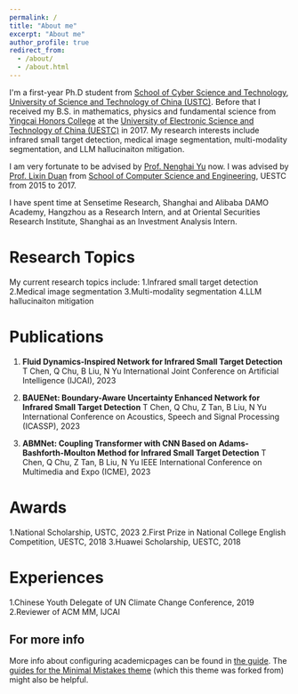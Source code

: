 ```yaml
---
permalink: /
title: "About me"
excerpt: "About me"
author_profile: true
redirect_from: 
  - /about/
  - /about.html
---
```


I'm a first-year Ph.D student from [School of Cyber Science and Technology](https://cybersec.ustc.edu.cn/main.htm), [University of Science and Technology of China (USTC)](https://www.ustc.edu.cn/). Before that I received my B.S. in mathematics, physics and fundamental science from [Yingcai Honors College](https://www.yingcai.uestc.edu.cn/?n=zp.front.front.listpage&catid=52&team=&professionaltitle=%E5%89%AF%E6%95%99%E6%8E%88&headword=n) at the [University of Electronic Science and Technology of China (UESTC)](https://www.uestc.edu.cn/) in 2017. My research interests include infrared small target detection, medical image segmentation, multi-modality segmentation, and LLM hallucinaiton mitigation.

I am very fortunate to be advised by [Prof. Nenghai Yu](https://dsxt.ustc.edu.cn/zj_js.asp?zzid=728) now. I was advised by [Prof. Lixin Duan](https://faculty.uestc.edu.cn/lxduan/zh_CN/index.htm) from [School of Computer Science and Engineering](https://www.scse.uestc.edu.cn/), UESTC from 2015 to 2017.

I have spent time at Sensetime Research, Shanghai and Alibaba DAMO Academy, Hangzhou as a Research Intern, and at Oriental Securities Research Institute, Shanghai as an Investment Analysis Intern.

Research Topics
======
My current research topics include:
1.Infrared small target detection
2.Medical image segmentation
3.Multi-modality segmentation
4.LLM hallucinaiton mitigation

Publications
======
1. **Fluid Dynamics-Inspired Network for Infrared Small Target Detection**
T Chen, Q Chu, B Liu, N Yu
International Joint Conference on Artificial Intelligence (IJCAI), 2023

2. **BAUENet: Boundary-Aware Uncertainty Enhanced Network for Infrared Small Target Detection**
T Chen, Q Chu, Z Tan, B Liu, N Yu
International Conference on Acoustics, Speech and Signal Processing (ICASSP), 2023

3. **ABMNet: Coupling Transformer with CNN Based on Adams-Bashforth-Moulton Method for Infrared Small Target Detection**
T Chen, Q Chu, Z Tan, B Liu, N Yu
IEEE International Conference on Multimedia and Expo (ICME), 2023

Awards
======
1.National Scholarship, USTC, 2023
2.First Prize in National College English Competition, UESTC, 2018
3.Huawei Scholarship, UESTC, 2018

Experiences
======
1.Chinese Youth Delegate of UN Climate Change Conference, 2019
2.Reviewer of ACM MM, IJCAI


For more info
------
More info about configuring academicpages can be found in [the guide](https://academicpages.github.io/markdown/). The [guides for the Minimal Mistakes theme](https://mmistakes.github.io/minimal-mistakes/docs/configuration/) (which this theme was forked from) might also be helpful.
